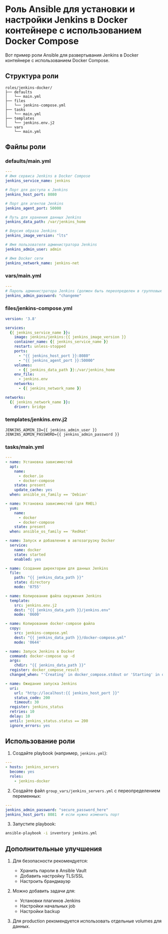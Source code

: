 # Роль Ansible для установки и настройки Jenkins в Docker контейнере с использованием Docker Compose

Вот пример роли Ansible для развертывания Jenkins в Docker контейнере с использованием Docker Compose.

## Структура роли

```
roles/jenkins-docker/
├── defaults
│   └── main.yml
├── files
│   └── jenkins-compose.yml
├── tasks
│   └── main.yml
├── templates
│   └── jenkins.env.j2
└── vars
    └── main.yml
```

## Файлы роли

### defaults/main.yml

```yaml
---
# Имя сервиса Jenkins в Docker Compose
jenkins_service_name: jenkins

# Порт для доступа к Jenkins
jenkins_host_port: 8080

# Порт для агентов Jenkins
jenkins_agent_port: 50000

# Путь для хранения данных Jenkins
jenkins_data_path: /var/jenkins_home

# Версия образа Jenkins
jenkins_image_version: "lts"

# Имя пользователя администратора Jenkins
jenkins_admin_user: admin

# Имя Docker сети
jenkins_network_name: jenkins-net
```

### vars/main.yml

```yaml
---
# Пароль администратора Jenkins (должен быть переопределен в групповых переменных или vault)
jenkins_admin_password: "changeme"
```

### files/jenkins-compose.yml

```yaml
version: '3.8'

services:
  {{ jenkins_service_name }}:
    image: jenkins/jenkins:{{ jenkins_image_version }}
    container_name: {{ jenkins_service_name }}
    restart: unless-stopped
    ports:
      - "{{ jenkins_host_port }}:8080"
      - "{{ jenkins_agent_port }}:50000"
    volumes:
      - {{ jenkins_data_path }}:/var/jenkins_home
    env_file:
      - jenkins.env
    networks:
      - {{ jenkins_network_name }}

networks:
  {{ jenkins_network_name }}:
    driver: bridge
```

### templates/jenkins.env.j2

```
JENKINS_ADMIN_ID={{ jenkins_admin_user }}
JENKINS_ADMIN_PASSWORD={{ jenkins_admin_password }}
```

### tasks/main.yml

```yaml
---
- name: Установка зависимостей
  apt:
    name:
      - docker.io
      - docker-compose
    state: present
    update_cache: yes
  when: ansible_os_family == 'Debian'

- name: Установка зависимостей (для RHEL)
  yum:
    name:
      - docker
      - docker-compose
    state: present
  when: ansible_os_family == 'RedHat'

- name: Запуск и добавление в автозагрузку Docker
  service:
    name: docker
    state: started
    enabled: yes

- name: Создание директории для данных Jenkins
  file:
    path: "{{ jenkins_data_path }}"
    state: directory
    mode: '0755'

- name: Копирование файла окружения Jenkins
  template:
    src: jenkins.env.j2
    dest: "{{ jenkins_data_path }}/jenkins.env"
    mode: '0600'

- name: Копирование docker-compose файла
  copy:
    src: jenkins-compose.yml
    dest: "{{ jenkins_data_path }}/docker-compose.yml"
    mode: '0644'

- name: Запуск Jenkins в Docker
  command: docker-compose up -d
  args:
    chdir: "{{ jenkins_data_path }}"
  register: docker_compose_result
  changed_when: "'Creating' in docker_compose.stdout or 'Starting' in docker_compose.stdout"

- name: Ожидание запуска Jenkins
  uri:
    url: "http://localhost:{{ jenkins_host_port }}"
    status_code: 200
    timeout: 30
  register: jenkins_status
  retries: 10
  delay: 10
  until: jenkins_status.status == 200
  ignore_errors: yes
```

## Использование роли

1. Создайте playbook (например, `jenkins.yml`):

```yaml
---
- hosts: jenkins_servers
  become: yes
  roles:
    - jenkins-docker
```

2. Создайте файл `group_vars/jenkins_servers.yml` с переопределением переменных:

```yaml
---
jenkins_admin_password: "secure_password_here"
jenkins_host_port: 8081  # если нужно изменить порт
```

3. Запустите playbook:

```bash
ansible-playbook -i inventory jenkins.yml
```

## Дополнительные улучшения

1. Для безопасности рекомендуется:
   - Хранить пароли в Ansible Vault
   - Добавить настройку TLS/SSL
   - Настроить брандмауэр

2. Можно добавить задачи для:
   - Установки плагинов Jenkins
   - Настройки начальных job
   - Настройки backup

3. Для production рекомендуется использовать отдельные volumes для данных.